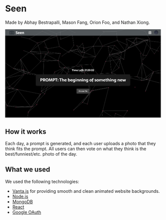 # Seen

Made by Abhay Bestrapalli, Mason Fang, Orion Foo, and Nathan Xiong.

![alt text](readme.png)

## How it works

Each day, a prompt is generated, and each user uploads a photo that they think fits the prompt. All users can then vote on what they think is the best/funniest/etc. photo of the day.

## What we used

We used the following technologies:

-   [Vanta.js](https://www.vantajs.com/) for providing smooth and clean animated website backgrounds.
-   [Node.js](https://nodejs.org/en)
-   [MongoDB](https://www.mongodb.com/)
-   [React](https://react.dev/)
-   [Google OAuth](https://developers.google.com/identity/protocols/oauth2)

